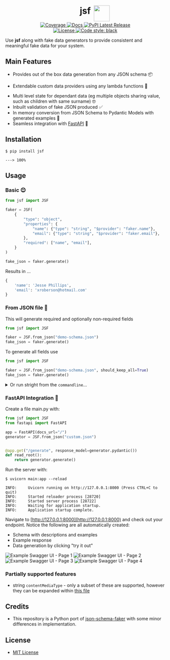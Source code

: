 <h1 align="center">
   <strong>jsf</strong><img src="docs/assets/imgs/index.png" width="50" style="position: absolute; padding-left:10px;">
</h1>

<p align="center">
    <a href="https://codecov.io/gh/ghandic/jsf" target="_blank">
        <img src="https://img.shields.io/codecov/c/github/ghandic/jsf?color=%2334D058" alt="Coverage">
    </a>
    <a href="https://ghandic.github.io/jsf/index.html" target="_blank">
        <img src="https://img.shields.io/badge/docs-mkdocs%20material-blue.svg?style=flat" alt="Docs">
    </a>
    <a href="https://pypi.org/project/jsf/" target="_blank">
        <img src="https://img.shields.io/pypi/v/jsf.svg" alt="PyPI Latest Release">
    </a>
    <br />
    <a href="https://github.com/ghandic/jsf/blob/main/LICENSE" target="_blank">
        <img src="https://img.shields.io/badge/License-MIT-yellow.svg" alt="License">
    </a>
    <a href="https://github.com/psf/black" target="_blank">
        <img src="https://img.shields.io/badge/code%20style-black-000000.svg" alt="Code style: black">
    </a>
</p>

Use **jsf** along with fake data generators to provide consistent and meaningful fake data for your system.

## Main Features

- Provides out of the box data generation from any JSON schema 📦

* Extendable custom data providers using any lambda functions 🔗
- Multi level state for dependant data (eg multiple objects sharing value, such as children with same surname) 🤓
- Inbuilt validation of fake JSON produced ✅
- In memory conversion from JSON Schema to Pydantic Models with generated examples 🤯
- Seamless integration with [FastAPI](https://fastapi.tiangolo.com/) 🚀

## Installation

<div class="termy">

```console
$ pip install jsf

---> 100%
```

</div>

## Usage

### Basic 😊

```python
from jsf import JSF

faker = JSF(
    {
        "type": "object",
        "properties": {
            "name": {"type": "string", "$provider": "faker.name"},
            "email": {"type": "string", "$provider": "faker.email"},
        },
        "required": ["name", "email"],
    }
)

fake_json = faker.generate()
```

Results in ...

```python
{
    'name': 'Jesse Phillips', 
    'email': 'xroberson@hotmail.com'
}
```

### From JSON file 📁

This will generate required and optionally non-required fields

```python
from jsf import JSF

faker = JSF.from_json("demo-schema.json")
fake_json = faker.generate()
```

To generate all fields use 

```python
from jsf import JSF

faker = JSF.from_json("demo-schema.json", should_keep_all=True)
fake_json = faker.generate()
```

<details markdown="1">
<summary>Or run stright from the <code>commandline</code>...</summary>

#### Native install

```bash
pip install jsf[cli]
jsf --schema jsf/tests/data/custom.json --instance wow.json
```

#### Docker

```bash
docker run -v $PWD:/data challisa/jsf jsf --schema /data/custom.json --instance /data/example.json
```

</details>

### FastAPI Integration 🚀

Create a file main.py with:

```python
from jsf import JSF
from fastapi import FastAPI

app = FastAPI(docs_url="/")
generator = JSF.from_json("custom.json")


@app.get("/generate", response_model=generator.pydantic())
def read_root():
    return generator.generate()

```

Run the server with:

<div class="termy">

```console
$ uvicorn main:app --reload

INFO:     Uvicorn running on http://127.0.0.1:8000 (Press CTRL+C to quit)
INFO:     Started reloader process [28720]
INFO:     Started server process [28722]
INFO:     Waiting for application startup.
INFO:     Application startup complete.
```

Navigate to [http://127.0.0.1:8000](http://127.0.0.1:8000) and check out your endpoint. Notice the following are all automatically created:

- Schema with descriptions and examples
- Example response
- Data generation by clicking "try it out"

![Example Swagger UI - Page 1](docs/assets/imgs/ui-1.png)
![Example Swagger UI - Page 2](docs/assets/imgs/ui-2.png)
![Example Swagger UI - Page 3](docs/assets/imgs/ui-3.png)
![Example Swagger UI - Page 4](docs/assets/imgs/ui-4.png)

</div>

### Partially supported features

- string `contentMediaType` - only a subset of these are supported, however they can be expanded within [this file](jsf/schema_types/string_utils/content_type/__init__.py)  

## Credits

- This repository is a Python port of [json-schema-faker](https://github.com/json-schema-faker/json-schema-faker) with some minor differences in implementation.

## License

- [MIT License](/LICENSE)
